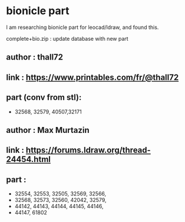 # bionicle part
I am researching bionicle part for leocad/ldraw, and found this.

complete+bio.zip : update database with new part

## author : thall72
## link : https://www.printables.com/fr/@thall72
## part (conv from stl):
- 32568, 32579, 40507,32171

## author : Max Murtazin
## link : https://forums.ldraw.org/thread-24454.html
## part :
- 32554, 32553, 32505, 32569, 32566, 
- 32568, 32573, 32560, 42042, 32579,
- 44142, 44143, 44144, 44145, 44146,
- 44147, 61802
